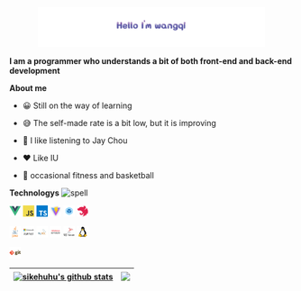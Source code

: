 <p align="center"><a href="https://github.com/wangqiJava"><img width="80%" alt="Hello, I'm Anurag. I do open source!" src="./images/header.svg" /></a></p>

**I am a programmer who understands a bit of both front-end and back-end development**

**About me**

- 😀 Still on the way of learning

- 😅 The self-made rate is a bit low, but it is improving

- 🎵 I like listening to Jay Chou

- ❤️ Like IU

- 💪 occasional fitness and basketball

**Technologys** ![spell](https://img.shields.io/badge/spell-lightgrey)

<code><img height="20" alt="vue" src="https://raw.githubusercontent.com/github/explore/main/topics/vue/vue.png"></code>
<code><img height="20" alt="javascript" src="https://raw.githubusercontent.com/github/explore/main/topics/javascript/javascript.png"></code>
<code><img height="20" alt="typescript" src="https://raw.githubusercontent.com/github/explore/main/topics/typescript/typescript.png"></code>
<code><img height="20" alt="vite" src="https://raw.githubusercontent.com/github/explore/main/topics/vite/vite.png"></code>
<code><img height="20" alt="webpack" src="https://raw.githubusercontent.com/github/explore/main/topics/webpack/webpack.png"></code>
<code><img height="20" alt="nestjs" src="https://raw.githubusercontent.com/github/explore/main/topics/nestjs/nestjs.png"></code>

<code><img height="20" alt="java" src="https://raw.githubusercontent.com/github/explore/main/topics/java/java.png"></code>
<code><img height="20" alt="aspnet" src="https://raw.githubusercontent.com/github/explore/main/topics/aspnet/aspnet.png"></code>
<code><img height="20" alt="mysql" src="https://raw.githubusercontent.com/github/explore/main/topics/mysql/mysql.png"></code>
<code><img height="20" alt="oracle-database" src="https://raw.githubusercontent.com/github/explore/main/topics/oracle-database/oracle-database.png"></code>
<code><img height="20" alt="sql-server" src="https://raw.githubusercontent.com/github/explore/main/topics/sql-server/sql-server.png"></code>
<code><img height="20" alt="linux" src="https://raw.githubusercontent.com/github/explore/main/topics/linux/linux.png"></code>

<code><img height="20" alt="git" src="https://raw.githubusercontent.com/github/explore/main/topics/git/git.png"></code>


| <a href="https://github.com/wangqiJava"><img align="center" src="https://github-readme-stats.vercel.app/api?username=wangqiJava&show_icons=true&include_all_commits=true&theme=buefy&hide_border=true" alt="sikehuhu's github stats" /></a> | <a href="https://github.com/wangqiJava"><img align="center" src="https://github-readme-stats.vercel.app/api/top-langs/?username=wangqiJava&layout=compact&theme=buefy&hide_border=true" /></a> |
| ------------- | ------------- |
